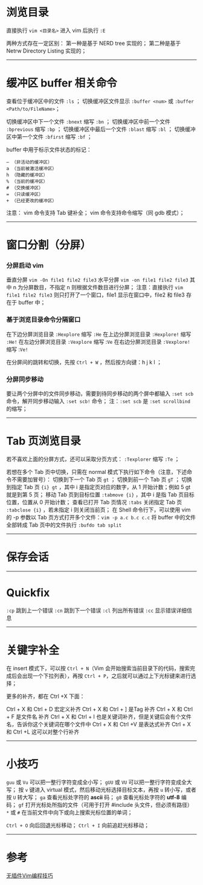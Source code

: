 


# 浏览目录

直接执行 `vim <目录名>`
进入 vim 后执行 `:E`

两种方式存在一定区别：
第一种是基于 NERD tree 实现的；
第二种是基于 Netrw Directory Listing 实现的；


----------


# 缓冲区 buffer 相关命令

查看位于缓冲区中的文件 `:ls` ；
切换缓冲区文件显示 `:buffer <num>` 或 `:buffer <Path/to/FileName>`；

切换缓冲区中下一个文件 `:bnext` 缩写 `:bn` ；
切换缓冲区中前一个文件 `:bprevious` 缩写 `:bp` ；
切换缓冲区中最后一个文件 `:blast` 缩写 `:bl` ；
切换缓冲区中第一个文件 `:bfirst` 缩写 `:bf` ；

buffer 中用于标示文件状态的标记：

```shell
– （非活动的缓冲区）
a （当前被激活缓冲区）
h （隐藏的缓冲区）
% （当前的缓冲区）
# （交换缓冲区）
= （只读缓冲区）
+ （已经更改的缓冲区）
```

注意：
vim 命令支持 Tab 键补全；
vim 命令支持命令缩写（同 gdb 模式）；


----------

# 窗口分割（分屏）

### 分屏启动 vim

垂直分屏 `vim -On file1 file2 file3`
水平分屏 `vim -on file1 file2 file3`
其中 n 为分屏数目，不指定 n 则根据文件数目进行分屏；
注意：直接执行 `vim file1 file2 file3` 则只打开了一个窗口，file1 显示在窗口中，file2 和 file3 存在于 buffer 中；

### 基于浏览目录命令分隔窗口

在下边分屏浏览目录 `:Hexplore` 缩写 `:He`
在上边分屏浏览目录 `:Hexplore!` 缩写 `:He!`
在左边分屏浏览目录 `:Vexplore` 缩写 :`Ve`
在右边分屏浏览目录 `:Vexplore!` 缩写 :`Ve!`

在分屏间的跳转和切换，先按 `Ctrl + W` ，然后按方向键：h j k l  ；

### 分屏同步移动
要让两个分屏中的文件同步移动，需要到待同步移动的两个屏中都输入 `:set scb` 命令，解开同步移动输入 `:set scb!` 命令；
注：`:set scb` 是 `:set scrollbind` 的缩写；


----------


# Tab 页浏览目录

若不喜欢上面的分屏方式，还可以采取分页方式：
`:Texplorer` 缩写 `:Te` ；

若想在多个 Tab 页中切换，只需在 normal 模式下执行如下命令（注意，下述命令不需要加冒号）：
切换到下一个 Tab 页 `gt` ；
切换到前一个 Tab 页 `gT` ；
切换到指定 Tab 页 `{i} gt` ，其中 i 是指定页对应的数字，从 1 开始计数；例如 5 gt 就是到第 5 页；
移动 Tab 页到目标位置 `:tabmove {i}` ，其中 i 是指 Tab 页目标位置，位置从 0 开始计数；
查看已打开 Tab 页情况 `:tabs`
关闭指定 Tab 页 `:tabclose {i}` ，若未指定 i 则关闭当前页；
在 Shell 命令行下，可以使用 vim 的 -p 参数以 Tab 页方式打开多个文件：`vim -p a.c b.c c.c`
将 buffer 中的文件全部转成 Tab 页中的文件执行 `:bufdo tab split`


----------

# 保存会话


----------

# Quickfix


`:cp` 跳到上一个错误
`:cn` 跳到下一个错误
`:cl` 列出所有错误
`:cc` 显示错误详细信息


----------

# 关键字补全

在 insert 模式下，可以按 `Ctrl + N`（Vim 会开始搜索当前目录下的代码，搜索完成后会出现一个下拉列表），再按 `Ctrl + P`，之后就可以通过上下光标键来进行选择；

更多的补齐，都在 Ctrl +X 下面：

Ctrl + X 和 Ctrl + D 宏定义补齐
Ctrl + X 和 Ctrl + ] 是Tag 补齐
Ctrl + X 和 Ctrl + F 是文件名 补齐
Ctrl + X 和 Ctrl + I 也是关键词补齐，但是关键后会有个文件名，告诉你这个关键词在哪个文件中
Ctrl + X 和 Ctrl +V 是表达式补齐
Ctrl + X 和 Ctrl +L 这可以对整个行补齐

----------


# 小技巧


`guu` 或 `Vu` 可以把一整行字符变成全小写；
`gUU` 或 `VU` 可以把一整行字符变成全大写；
按 `v` 键进入 virtual 模式，然后移动光标选择目标文本，再按 `u` 转小写，或者按 `U` 转大写；
`ga` 查看光标处字符的 **ascii** 码；
`g8` 查看光标处字符的 **utf-8** 编码；
`gf` 打开光标处所指的文件（可用于打开 #include 头文件，但必须有路径）
`*` 或 `#` 在当前文件中向下或向上搜索光标位置的单词；

`Ctrl + O` 向后回退光标移动；
`Ctrl + I` 向前追赶光标移动；

----------


# 参考


[无插件Vim编程技巧](http://coolshell.cn/articles/11312.html)
[]()
[]()
[]()
